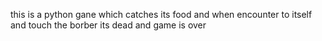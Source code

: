 this is a python gane which catches its food and when encounter to itself and touch the borber its dead and game is over
